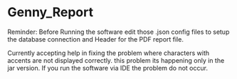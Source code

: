 # Genny_Report

Reminder: 
Before Running the software edit those .json config files to setup the database connection and Header for the PDF report file.

Currently accepting help in fixing the problem where characters with accents are not displayed correctly.
this problem its happening only in the jar version. If you run the software via IDE the problem do not occur.
